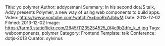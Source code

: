 Title: yo polymer
Author: addyosmani
Summary: In his second dotJS talk, Addy presents Polymer, a new way of using web components to build apps.
Video: https://www.youtube.com/watch?v=booRxAJblwM
Date: 2013-12-02
Filmed: 2013-12-02
Image: https://farm3.staticflickr.com/2845/11235254525_0f4c9b2dfe_k_d.jpg
Tags: webcomponents, polymer
Category: Frontend
Template: talk
Conference: dotjs-2013
Curator: sylvinus
